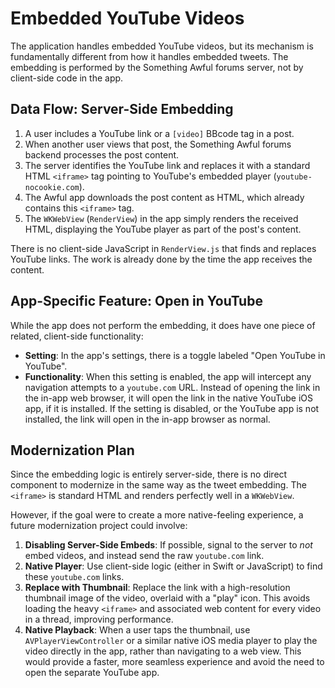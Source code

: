 # Embedded YouTube Videos

The application handles embedded YouTube videos, but its mechanism is fundamentally different from how it handles embedded tweets. The embedding is performed by the Something Awful forums server, not by client-side code in the app.

## Data Flow: Server-Side Embedding

1.  A user includes a YouTube link or a `[video]` BBcode tag in a post.
2.  When another user views that post, the Something Awful forums backend processes the post content.
3.  The server identifies the YouTube link and replaces it with a standard HTML `<iframe>` tag pointing to YouTube's embedded player (`youtube-nocookie.com`).
4.  The Awful app downloads the post content as HTML, which already contains this `<iframe>` tag.
5.  The `WKWebView` (`RenderView`) in the app simply renders the received HTML, displaying the YouTube player as part of the post's content.

There is no client-side JavaScript in `RenderView.js` that finds and replaces YouTube links. The work is already done by the time the app receives the content.

## App-Specific Feature: Open in YouTube

While the app does not perform the embedding, it does have one piece of related, client-side functionality:

-   **Setting**: In the app's settings, there is a toggle labeled "Open YouTube in YouTube".
-   **Functionality**: When this setting is enabled, the app will intercept any navigation attempts to a `youtube.com` URL. Instead of opening the link in the in-app web browser, it will open the link in the native YouTube iOS app, if it is installed. If the setting is disabled, or the YouTube app is not installed, the link will open in the in-app browser as normal.

## Modernization Plan

Since the embedding logic is entirely server-side, there is no direct component to modernize in the same way as the tweet embedding. The `<iframe>` is standard HTML and renders perfectly well in a `WKWebView`.

However, if the goal were to create a more native-feeling experience, a future modernization project could involve:

1.  **Disabling Server-Side Embeds**: If possible, signal to the server to *not* embed videos, and instead send the raw `youtube.com` link.
2.  **Native Player**: Use client-side logic (either in Swift or JavaScript) to find these `youtube.com` links.
3.  **Replace with Thumbnail**: Replace the link with a high-resolution thumbnail image of the video, overlaid with a "play" icon. This avoids loading the heavy `<iframe>` and associated web content for every video in a thread, improving performance.
4.  **Native Playback**: When a user taps the thumbnail, use `AVPlayerViewController` or a similar native iOS media player to play the video directly in the app, rather than navigating to a web view. This would provide a faster, more seamless experience and avoid the need to open the separate YouTube app. 